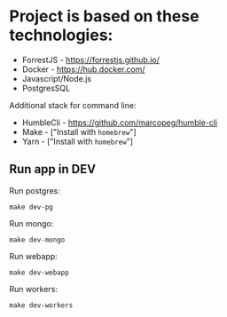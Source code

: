 # Project is based on these technologies:

- ForrestJS - https://forrestjs.github.io/
- Docker - https://hub.docker.com/
- Javascript/Node.js
- PostgresSQL

Additional stack for command line: 
- HumbleCli - https://github.com/marcopeg/humble-cli
- Make - ["Install with `homebrew`"]
- Yarn - ["Install with `homebrew`"]


## Run app in DEV

Run postgres:

    make dev-pg
    
Run mongo:
    
    make dev-mongo
    
Run webapp:

    make dev-webapp

Run workers:

    make dev-workers

